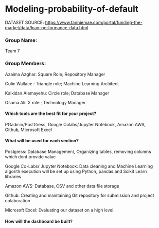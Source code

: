 # Modeling-probability-of-default

DATASET SOURCE: https://www.fanniemae.com/portal/funding-the-market/data/loan-performance-data.html



### Group Name: 
Team 7

### Group Members: 


Azaima Azghar: Square Role; Repository Manager

Colin Wallace : Triangle role; Machine Learning Architect

Kalkidan Alemayehu: Circle role; Database Manager

Osama Ali: X role ; Technology Manager


#### Which tools are the best fit for your project? 

PGadmin/PostGress, Google Colabs/Jupyter Notebook, Amazon AWS, Github, Microsoft Excel

#### What will be used for each section? 

Postgress: Database Management, Organizing tables, removing columns which dont provide value

Google Co-Labs/ Jupyter Notebook: Data cleaning and Machine Learning algorith execution will be set up using Python, pandas and Scikit Learn libraries

Amazon AWS: Database, CSV and other data file storage

Github: Creating and maintaining Git repository for submission and project colaboration

Microsoft Excel: Evaluating our dataset on a high level.

#### How will the dashboard be built?

